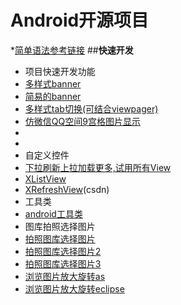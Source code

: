# Android开源项目
*[简单语法参考链接](http://www.cnblogs.com/hnrainll/p/3514637.html)
##**快速开发**
*  项目快速开发功能
 * [多样式banner](https://github.com/saiwu-bigkoo/Android-ConvenientBanner) 
 * [简易的banner](https://github.com/angeldevil/AutoScrollViewPager)
 * [多样式tab切换(可结合viewpager)](https://github.com/H07000223/FlycoTabLayout)
 * [仿微信QQ空间9宫格图片显示](https://github.com/laobie/NineGridImageView)
 * []()
 * []()
*  自定义控件
  * [下拉刷新上拉加载更多,试用所有View](https://github.com/lynnchurch/PullToRefresh)
  * [XListView](https://github.com/Maxwin-z/XListView-Android)
  * [XRefreshView](http://download.csdn.net/detail/footballclub/8848725#comment)(csdn)
*  工具类
  * [android工具类](https://github.com/h4de5ing/AndroidCommon)
*  图库拍照选择图片
 * [拍照图库选择图片](https://github.com/pengjianbo/GalleryFinal) 
 * [拍照图库选择图片2](https://github.com/ioneday/ImageSelector) 
 * [拍照图库选择图片3](https://github.com/lijunguan/AlbumSelector)
 * [浏览图片放大旋转as](https://github.com/bm-x/PhotoView)
 * [浏览图片放大旋转eclipse](https://github.com/panhuachao/PhotoViewer)
